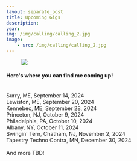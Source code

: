 ```yaml
---
layout: separate_post
title: Upcoming Gigs
description:
year:
img: /img/calling/calling_2.jpg
image:
    - src: /img/calling/calling_2.jpg
---
```

<figure>
  <img class="background-image" src="{{ page.image[0].src}}">
</figure>

  <h4 class="post-description">Here's where you can find me coming up!</h4>
  <br/>
  Surry, ME, September 14, 2024
  <br/>
  Lewiston, ME, September 20, 2024
  <br/>
  Kennebec, ME, September 28, 2024
  <br/>
  Princeton, NJ, October 9, 2024
  <br/>
  Philadelphia, PA, October 10, 2024
  <br/>
  Albany, NY, October 11, 2024
  <br/>
  Swingin' Tern, Chatham, NJ, November 2, 2024
  <br/>
  Tapestry Techno Contra, MN, December 30, 2024
  <br/>
  <br/>
  And more TBD!
